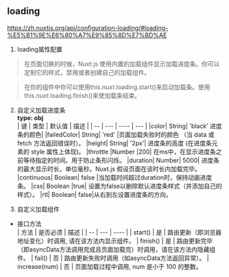 ## loading

https://zh.nuxtjs.org/api/configuration-loading/#loading-%E5%B1%9E%E6%80%A7%E9%85%8D%E7%BD%AE

1. loading属性配置
  > 在页面切换的时候，Nuxt.js 使用内置的加载组件显示加载进度条。你可以定制它的样式，禁用或者创建自己的加载组件。

  > 在你的组件中你可以使用this.$nuxt.$loading.start()来启动加载条。使用this.$nuxt.$loading.finish()来使加载条结束。

2. 自定义加载进度条  
    __type: obj__  
    | 键 |	类型 |	默认值 |	描述 |
    | -- |  ---  |  ----  |  --- |
    |color|	String|	'black'	进度条的颜色|
    |failedColor|	String|	'red'	|页面加载失败时的颜色 （当 data 或 fetch 方法返回错误时）。
    |height|	String|	'2px'|	进度条的高度 (在进度条元素的 style 属性上体现)。
    |throttle	|Number	|200|	在ms中，在显示进度条之前等待指定的时间。用于防止条形闪烁。
    |duration|	Number|	5000|	进度条的最大显示时长，单位毫秒。Nuxt.js 假设页面在该时长内加载完毕。
    |continuous|	Boolean|	false	|当加载时间超过duration时，保持动画进度条。
    |css|	Boolean	|true|	设置为false以删除默认进度条样式（并添加自己的样式）。
    |rtl|	Boolean|	false|从右到左设置进度条的方向。


3. 自定义加载组件
  - 接口方法  
    | 方法	| 是否必须	| 描述 |
    | -- |  ---  |  ----  |
    | start()	| 是	| 路由更新（即浏览器地址变化）时调用, 请在该方法内显示组件。
    | finish()	| 是	| 路由更新完毕（即asyncData方法调用完成且页面加载完）时调用，请在该方法内隐藏组件。
    | fail()	| 否	| 路由更新失败时调用（如asyncData方法返回异常）。
    | increase(num)	| 否	| 页面加载过程中调用, num 是小于 100 的整数。